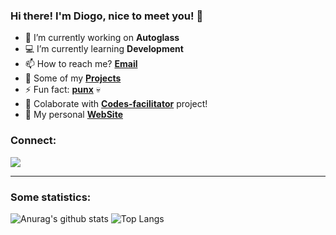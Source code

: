 ### Hi there! I'm **Diogo**, nice to meet you! 👋

- :blue_heart: I’m currently working on **Autoglass**
- :computer: I’m currently learning **Development**
- 📫 How to reach me? **[Email](mailto:diogosperax@gmail.com)**
- :open_file_folder: Some of my **[Projects](https://github.com/dsperax?tab=repositories)**
- ⚡ Fun fact: **[punx](https://github.com/punxcodes)** :skull:
- :pencil: Colaborate with **[Codes-facilitator](https://github.com/dsperax/Codes-facilitator)** project!
- :seedling: My personal **[WebSite](https://dsperax.github.io/)**

<h3 align="left">Connect:</h3>
<p align="left">
  
<a href="https://www.linkedin.com/in/diogosperandio/" target="_blank"> <img src="https://img.shields.io/badge/linkedin-%230077B5.svg?&style=for-the-badge&logo=linkedin&logoColor=white" target="_blank"/> </a> 

---
<h3 align="left">Some statistics:</h3>
<p align="left">
  
![Anurag's github stats](https://github-readme-stats.vercel.app/api?username=dsperax&show_icons=true&theme=tokyonight&count_private=true&line_height=40) ![Top Langs](https://github-readme-stats.vercel.app/api/top-langs/?username=dsperax&show_icons=true&theme=tokyonight&count_private=true)

<!--
**dsperax/dsperax** is a ✨ _special_ ✨ repository because its `README.md` (this file) appears on your GitHub profile.
